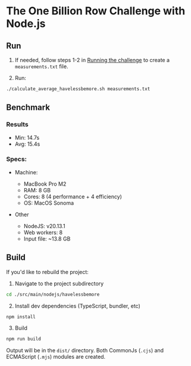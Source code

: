 # The One Billion Row Challenge with Node.js

## Run

1. If needed, follow steps 1-2 in [Running the challenge](../../../../README.md#running-the-challenge) to create a `measurements.txt` file.

1. Run:

```bash
./calculate_average_havelessbemore.sh measurements.txt
```

## Benchmark

### Results

- Min: 14.7s
- Avg: 15.4s

### Specs:

- Machine:

  - MacBook Pro M2
  - RAM: 8 GB
  - Cores: 8 (4 performance + 4 efficiency)
  - OS: MacOS Sonoma

- Other
  - NodeJS: v20.13.1
  - Web workers: 8
  - Input file: ~13.8 GB

## Build

If you'd like to rebuild the project:

1. Navigate to the project subdirectory

```bash
cd ./src/main/nodejs/havelessbemore
```

2. Install dev dependencies (TypeScript, bundler, etc)

```bash
npm install
```

3. Build

```bash
npm run build
```

Output will be in the `dist/` directory. Both CommonJs (`.cjs`) and ECMAScript (`.mjs`) modules are created.
